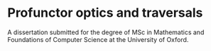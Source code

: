 # Profunctor optics and traversals
A dissertation submitted for the degree of MSc in Mathematics and Foundations of Computer Science at the University of Oxford.
